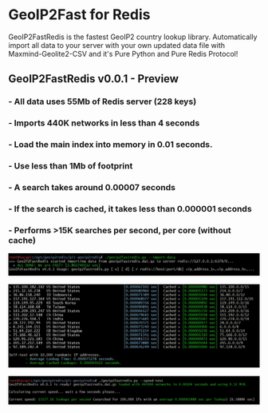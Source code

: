 # GeoIP2Fast for Redis

GeoIP2FastRedis is the fastest GeoIP2 country lookup library. Automatically import all data to your server with your own updated data file with Maxmind-Geolite2-CSV and it's Pure Python and Pure Redis Protocol!


## GeoIP2FastRedis v0.0.1 - Preview

### - All data uses 55Mb of Redis server (228 keys)
### - Imports 440K networks in less than 4 seconds
### - Load the main index into memory in 0.01 seconds.
### - Use less than 1Mb of footprint
### - A search takes around 0.00007 seconds
### - If the search is cached, it takes less than 0.000001 seconds
### - Performs >15K searches per second, per core (without cache)


![](https://raw.githubusercontent.com/rabuchaim/geoip2redis/main/images/geoip2redis_import.jpg)


![](https://raw.githubusercontent.com/rabuchaim/geoip2redis/main/images/geoip2redis_test.jpg)


![](https://raw.githubusercontent.com/rabuchaim/geoip2redis/main/images/geoip2redis_speedtest.jpg)